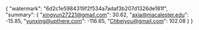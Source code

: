{
    "watermark": "6d2c1e5984319f2f534a7adaf3b207d1326de181f",
    "summary": {
        "xingyun27221@gmail.com": 30.62,
        "axia@macalester.edu": -15.85,
        "yunxing@upthere.com": -116.85,
        "Chbeiyou@gmail.com": 102.08
    }
}